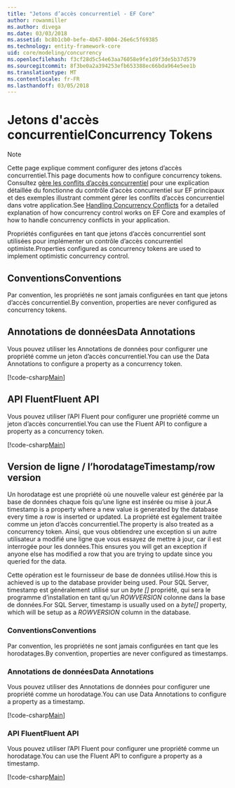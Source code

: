 ```yaml
---
title: "Jetons d’accès concurrentiel - EF Core"
author: rowanmiller
ms.author: divega
ms.date: 03/03/2018
ms.assetid: bc8b1cb0-befe-4b67-8004-26e6c5f69385
ms.technology: entity-framework-core
uid: core/modeling/concurrency
ms.openlocfilehash: f3cf28d5c54e63aa76058e9fe1d9f3de5b37d579
ms.sourcegitcommit: 8f3be0a2a394253efb653388ec66bda964e5ee1b
ms.translationtype: MT
ms.contentlocale: fr-FR
ms.lasthandoff: 03/05/2018
---
```

# <a name="concurrency-tokens"></a><span data-ttu-id="8a155-102">Jetons d'accès concurrentiel</span><span class="sxs-lookup"><span data-stu-id="8a155-102">Concurrency Tokens</span></span>

> [!NOTE]
> <span data-ttu-id="8a155-103">Cette page explique comment configurer des jetons d’accès concurrentiel.</span><span class="sxs-lookup"><span data-stu-id="8a155-103">This page documents how to configure concurrency tokens.</span></span> <span data-ttu-id="8a155-104">Consultez [gère les conflits d’accès concurrentiel](../saving/concurrency.md) pour une explication détaillée du fonctionne du contrôle d’accès concurrentiel sur EF principaux et des exemples illustrant comment gérer les conflits d’accès concurrentiel dans votre application.</span><span class="sxs-lookup"><span data-stu-id="8a155-104">See [Handling Concurrency Conflicts](../saving/concurrency.md) for a detailed explanation of how concurrency control works on EF Core and examples of how to handle concurrency conflicts in your application.</span></span>

<span data-ttu-id="8a155-105">Propriétés configurées en tant que jetons d’accès concurrentiel sont utilisées pour implémenter un contrôle d’accès concurrentiel optimiste.</span><span class="sxs-lookup"><span data-stu-id="8a155-105">Properties configured as concurrency tokens are used to implement optimistic concurrency control.</span></span>

## <a name="conventions"></a><span data-ttu-id="8a155-106">Conventions</span><span class="sxs-lookup"><span data-stu-id="8a155-106">Conventions</span></span>

<span data-ttu-id="8a155-107">Par convention, les propriétés ne sont jamais configurées en tant que jetons d’accès concurrentiel.</span><span class="sxs-lookup"><span data-stu-id="8a155-107">By convention, properties are never configured as concurrency tokens.</span></span>

## <a name="data-annotations"></a><span data-ttu-id="8a155-108">Annotations de données</span><span class="sxs-lookup"><span data-stu-id="8a155-108">Data Annotations</span></span>

<span data-ttu-id="8a155-109">Vous pouvez utiliser les Annotations de données pour configurer une propriété comme un jeton d’accès concurrentiel.</span><span class="sxs-lookup"><span data-stu-id="8a155-109">You can use the Data Annotations to configure a property as a concurrency token.</span></span>

[!code-csharp[Main](../../../samples/core/Modeling/DataAnnotations/Samples/Concurrency.cs#ConfigureConcurrencyAnnotations)]

## <a name="fluent-api"></a><span data-ttu-id="8a155-110">API Fluent</span><span class="sxs-lookup"><span data-stu-id="8a155-110">Fluent API</span></span>

<span data-ttu-id="8a155-111">Vous pouvez utiliser l’API Fluent pour configurer une propriété comme un jeton d’accès concurrentiel.</span><span class="sxs-lookup"><span data-stu-id="8a155-111">You can use the Fluent API to configure a property as a concurrency token.</span></span>

[!code-csharp[Main](../../../samples/core/Modeling/FluentAPI/Samples/Concurrency.cs#ConfigureConcurrencyFluent)]

## <a name="timestamprow-version"></a><span data-ttu-id="8a155-112">Version de ligne / l’horodatage</span><span class="sxs-lookup"><span data-stu-id="8a155-112">Timestamp/row version</span></span>

<span data-ttu-id="8a155-113">Un horodatage est une propriété où une nouvelle valeur est générée par la base de données chaque fois qu’une ligne est insérée ou mise à jour.</span><span class="sxs-lookup"><span data-stu-id="8a155-113">A timestamp is a property where a new value is generated by the database every time a row is inserted or updated.</span></span> <span data-ttu-id="8a155-114">La propriété est également traitée comme un jeton d’accès concurrentiel.</span><span class="sxs-lookup"><span data-stu-id="8a155-114">The property is also treated as a concurrency token.</span></span> <span data-ttu-id="8a155-115">Ainsi, que vous obtiendrez une exception si un autre utilisateur a modifié une ligne que vous essayez de mettre à jour, car il est interrogée pour les données.</span><span class="sxs-lookup"><span data-stu-id="8a155-115">This ensures you will get an exception if anyone else has modified a row that you are trying to update since you queried for the data.</span></span>

<span data-ttu-id="8a155-116">Cette opération est le fournisseur de base de données utilisé.</span><span class="sxs-lookup"><span data-stu-id="8a155-116">How this is achieved is up to the database provider being used.</span></span> <span data-ttu-id="8a155-117">Pour SQL Server, timestamp est généralement utilisé sur un *byte []* propriété, qui sera le programme d’installation en tant qu’un *ROWVERSION* colonne dans la base de données.</span><span class="sxs-lookup"><span data-stu-id="8a155-117">For SQL Server, timestamp is usually used on a *byte[]* property, which will be setup as a *ROWVERSION* column in the database.</span></span>

### <a name="conventions"></a><span data-ttu-id="8a155-118">Conventions</span><span class="sxs-lookup"><span data-stu-id="8a155-118">Conventions</span></span>

<span data-ttu-id="8a155-119">Par convention, les propriétés ne sont jamais configurées en tant que les horodatages.</span><span class="sxs-lookup"><span data-stu-id="8a155-119">By convention, properties are never configured as timestamps.</span></span>

### <a name="data-annotations"></a><span data-ttu-id="8a155-120">Annotations de données</span><span class="sxs-lookup"><span data-stu-id="8a155-120">Data Annotations</span></span>

<span data-ttu-id="8a155-121">Vous pouvez utiliser des Annotations de données pour configurer une propriété comme un horodatage.</span><span class="sxs-lookup"><span data-stu-id="8a155-121">You can use Data Annotations to configure a property as a timestamp.</span></span>

[!code-csharp[Main](../../../samples/core/Modeling/DataAnnotations/Samples/Timestamp.cs#ConfigureTimestampAnnotations)]

### <a name="fluent-api"></a><span data-ttu-id="8a155-122">API Fluent</span><span class="sxs-lookup"><span data-stu-id="8a155-122">Fluent API</span></span>

<span data-ttu-id="8a155-123">Vous pouvez utiliser l’API Fluent pour configurer une propriété comme un horodatage.</span><span class="sxs-lookup"><span data-stu-id="8a155-123">You can use the Fluent API to configure a property as a timestamp.</span></span>

[!code-csharp[Main](../../../samples/core/Modeling/FluentAPI/Samples/Timestamp.cs#ConfigureTimestampFluent)]
